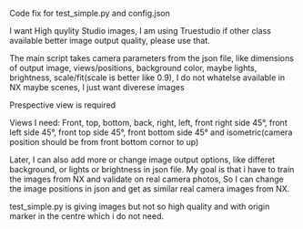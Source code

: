 
Code fix for test_simple.py and config.json

I want High quylity Studio images, I am using Truestudio if other class available better image output quality, please use that.

The main script takes camera parameters from the json file, like dimensions of output image, views/positions, background color, maybe lights, brightness, scale/fit(scale is better like 0.9), I do not whatelse available in NX maybe scenes, I just want diverese images 

Prespective view is required

Views I need: Front, top, bottom, back, right, left, front right side 45°, front left side 45°, front top side 45°, front bottom side 45° and isometric(camera position should be from front bottom cornor to up)


Later, I can also add more or change image output options, like differet background, or lights or brightness in json file. My goal is that i have to train the images from NX and validate on real camera photos, So I can change the image positions in json and get as similar real camera images from NX.

test_simple.py is giving images but not so high quality and with origin marker in the centre which i do not need.



